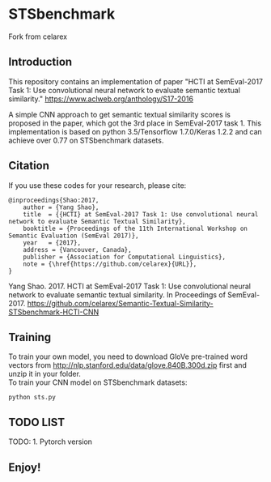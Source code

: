 # STSbenchmark

Fork from celarex

## Introduction

This repository contains an implementation of paper "HCTI at SemEval-2017 Task 1: Use convolutional neural network to evaluate semantic textual similarity." 
https://www.aclweb.org/anthology/S17-2016

A simple CNN approach to get semantic textual similarity scores is proposed in the paper, which got the 3rd place in SemEval-2017 task 1. 
This implementation is based on python 3.5/Tensorflow 1.7.0/Keras 1.2.2 and can achieve over 0.77 on STSbenchmark datasets. 

## Citation

If you use these codes for your research, please cite:

    @inproceedings{Shao:2017,
    	author = {Yang Shao},
    	title  = {{HCTI} at SemEval-2017 Task 1: Use convolutional neural network to evaluate Semantic Textual Similarity},
    	booktitle = {Proceedings of the 11th International Workshop on Semantic Evaluation (SemEval 2017)},
    	year   = {2017},
    	address = {Vancouver, Canada},
    	publisher = {Association for Computational Linguistics},
    	note = {\href{https://github.com/celarex}{URL}},
    }

Yang Shao. 2017. HCTI at SemEval-2017 Task 1: Use convolutional neural network to evaluate semantic textual similarity. In Proceedings of SemEval-2017. https://github.com/celarex/Semantic-Textual-Similarity-STSbenchmark-HCTI-CNN

## Training

To train your own model, you need to download GloVe pre-trained word vectors from http://nlp.stanford.edu/data/glove.840B.300d.zip first and unzip it in your folder.  
To train your CNN model on STSbenchmark datasets:

    python sts.py

## TODO LIST

TODO: 1. Pytorch version

## Enjoy!
